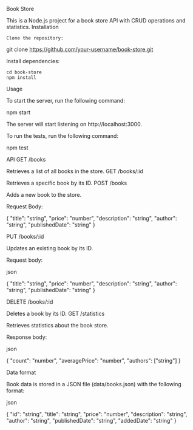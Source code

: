 Book Store

This is a Node.js project for a book store API with CRUD operations and statistics.
Installation

    Clone the repository:

git clone https://github.com/your-username/book-store.git

Install dependencies:

    cd book-store
    npm install

Usage

To start the server, run the following command:

npm start

The server will start listening on http://localhost:3000.

To run the tests, run the following command:

npm test

API
GET /books

Retrieves a list of all books in the store.
GET /books/:id

Retrieves a specific book by its ID.
POST /books

Adds a new book to the store.
                   
Request Body:

{
  "title": "string",
  "price": "number",
  "description": "string",
  "author": "string",
  "publishedDate": "string"
}

PUT /books/:id

Updates an existing book by its ID.

Request body:

json

{
  "title": "string",
  "price": "number",
  "description": "string",
  "author": "string",
  "publishedDate": "string"
}

DELETE /books/:id

Deletes a book by its ID.
GET /statistics

Retrieves statistics about the book store.

Response body:

json

{
  "count": "number",
  "averagePrice": "number",
  "authors": ["string"]
}

Data format

Book data is stored in a JSON file (data/books.json) with the following format:

json

{
  "id": "string",
  "title": "string",
  "price": "number",
  "description": "string",
  "author": "string",
  "publishedDate": "string",
  "addedDate": "string"
}

